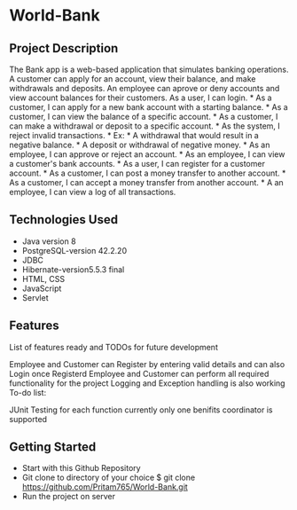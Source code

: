 # World-Bank
## Project Description
The Bank app is a web-based application that simulates banking operations. A customer can apply for an account, view their balance, and make withdrawals and deposits. An employee can aprove or deny accounts and view account balances for their customers. As a user, I can login. * As a customer, I can apply for a new bank account with a starting balance. * As a customer, I can view the balance of a specific account. * As a customer, I can make a withdrawal or deposit to a specific account. * As the system, I reject invalid transactions. * Ex: * A withdrawal that would result in a negative balance. * A deposit or withdrawal of negative money. * As an employee, I can approve or reject an account. * As an employee, I can view a customer's bank accounts. * As a user, I can register for a customer account. * As a customer, I can post a money transfer to another account. * As a customer, I can accept a money transfer from another account. * A an employee, I can view a log of all transactions.

## Technologies Used
* Java version 8
* PostgreSQL-version 42.2.20
* JDBC
* Hibernate-version5.5.3 final
* HTML, CSS
* JavaScript
* Servlet

## Features
List of features ready and TODOs for future development

Employee and Customer can Register by entering valid details and can also Login once Registerd
Employee and Customer can perform all required functionality for the project
Logging and Exception handling is also working
To-do list:

JUnit Testing for each function
currently only one benifits coordinator is supported
## Getting Started
* Start with this Github Repository
* Git clone to directory of your choice $ git clone https://github.com/Pritam765/World-Bank.git
* Run the project on server




